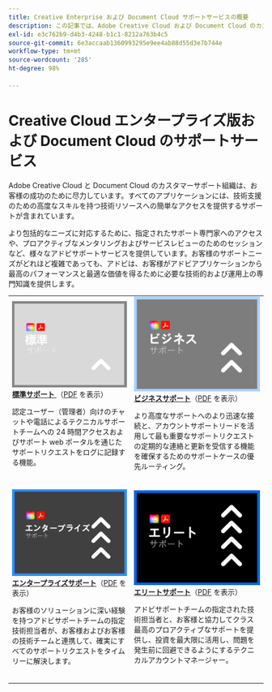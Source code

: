 ```yaml
---
title: Creative Enterprise および Document Cloud サポートサービスの概要
description: この記事では、Adobe Creative Cloud および Document Cloud のカスタマーサポートオプションの概要について説明します。これらのオプションには、標準、ビジネス、エンタープライズ、エリートが含まれます。
exl-id: e3c762b9-d4b3-4248-b1c1-8212a763b4c5
source-git-commit: 6e3accaab1360993295e9ee4ab88d55d3e7b744e
workflow-type: tm+mt
source-wordcount: '285'
ht-degree: 98%

---
```


# Creative Cloud エンタープライズ版および Document Cloud のサポートサービス

Adobe Creative Cloud と Document Cloud のカスタマーサポート組織は、お客様の成功のために尽力しています。すべてのアプリケーションには、技術支援のための高度なスキルを持つ技術リソースへの簡単なアクセスを提供するサポートが含まれています。

より包括的なニーズに対応するために、指定されたサポート専門家へのアクセスや、プロアクティブなメンタリングおよびサービスレビューのためのセッションなど、様々なアドビサポートサービスを提供しています。お客様のサポートニーズがどれほど複雑であっても、アドビは、お客様がアドビアプリケーションから最高のパフォーマンスと最適な価値を得るために必要な技術的および運用上の専門知識を提供します。

<table style="table-layout:fixed">
<tr>
  <td>
    <a href="dme-standard.md">
    <img alt="標準" src="assets/STANDARDSupportThumbnailCC.png"/>
    </a>
    <div>
    <a href="dme-standard.md"><strong> 標準サポート </strong></a> （<a href="assets/DMeStandardSupportDatasheet_2022.pdf" target="_blank">PDF</a> を表示）
    </div>
    <p>認定ユーザー（管理者）向けのチャットや電話によるテクニカルサポートチームへの 24 時間アクセスおよびサポート web ポータルを通じたサポートリクエストをログに記録する機能。 </p>
    <br>
  </td>
  <td>
    <a href="dme-business.md">
      <img alt="ビジネス" src="assets/BusinessSupportThumbnailCC.png">
    </a>
    <div>
    <a href="dme-business.md"><strong>ビジネスサポート</strong></a>（<a href="assets/DMeBusinessSupportDatasheet_2022.pdf" target="_blank">PDF</a> を表示）
    </div>
    <p>より高度なサポートへのより迅速な接続と、アカウントサポートリードを活用して最も重要なサポートリクエストの定期的な連絡と更新を受信する機能を確保するためのサポートケースの優先ルーティング。</p>
    <br>
  </td>
</tr>
<tr>
  <td>
    <a href="dme-enterprise.md">
    <img alt="エンタープライズ" src="assets/EnterpriseSupportThumbnailxx.png"/>
    </a>
    <div>
    <a href="dme-enterprise.md"><strong>エンタープライズサポート</strong></a>（<a href="assets/DMeEnterpriseSupportDatasheet_2022.pdf" target="_blank">PDF</a> を表示）
    </div>
    <p>お客様のソリューションに深い経験を持つアドビサポートチームの指定技術担当者が、お客様およびお客様の技術チームと連携して、確実にすべてのサポートリクエストをタイムリーに解決します。</p>
    <br>
  </td>
  <td>
    <a href="dme-elite.md">
      <img alt="エリート" src="assets/EliteSupportThumbnailcc.png">
    </a>
    <div>
    <a href="dme-elite.md"><strong>エリートサポート</strong></a>（<a href="assets/DMeEliteSupportDatasheet_2022.pdf" target="_blank">PDF</a> を表示）
    </div>
    <p>アドビサポートチームの指定された技術担当者と、お客様と協力してクラス最高のプロアクティブなサポートを提供し、投資を最大限に活用し、問題を発生前に回避できるようにするテクニカルアカウントマネージャー。</p>
    <br>
  </td>
</tr>
</table>

